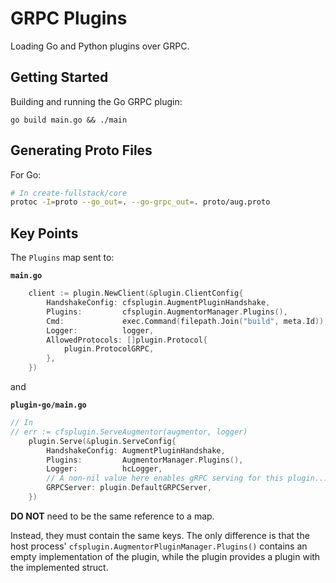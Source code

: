 # GRPC Plugins

Loading Go and Python plugins over GRPC.

## Getting Started

Building and running the Go GRPC plugin:

```
go build main.go && ./main
```

<!-- ```
$ export KV_PLUGIN="python plugin-python/plugin.py"
``` -->

## Generating Proto Files

For Go:

```bash
# In create-fullstack/core
protoc -I=proto --go_out=. --go-grpc_out=. proto/aug.proto
```

<!-- For Python:

```bash
python -m grpc_tools.protoc -I ./proto/ --python_out=./plugin-python/ --grpc_python_out=./plugin-python/ ./proto/kv.proto
``` -->

## Key Points

The `Plugins` map sent to:

**`main.go`**

```go
	client := plugin.NewClient(&plugin.ClientConfig{
		HandshakeConfig: cfsplugin.AugmentPluginHandshake,
		Plugins:         cfsplugin.AugmentorManager.Plugins(),
		Cmd:             exec.Command(filepath.Join("build", meta.Id)),
		Logger:          logger,
		AllowedProtocols: []plugin.Protocol{
			plugin.ProtocolGRPC,
		},
	})
```

and

**`plugin-go/main.go`**

```go
// In
// err := cfsplugin.ServeAugmentor(augmentor, logger)
	plugin.Serve(&plugin.ServeConfig{
		HandshakeConfig: AugmentPluginHandshake,
		Plugins:         AugmentorManager.Plugins(),
		Logger:          hcLogger,
		// A non-nil value here enables gRPC serving for this plugin...
		GRPCServer: plugin.DefaultGRPCServer,
	})
```

**DO NOT** need to be the same reference to a map.

Instead, they must contain the same keys. The only difference is that the host process' `cfsplugin.AugmentorPluginManager.Plugins()` contains an empty implementation of the plugin, while the plugin provides a plugin with the implemented struct.
